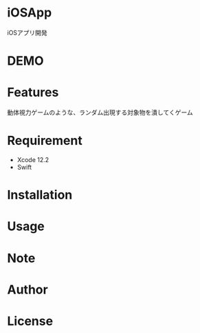 # iOSApp
 
iOSアプリ開発
 
# DEMO
 

 
# Features
 
動体視力ゲームのような、ランダム出現する対象物を潰してくゲーム
 
# Requirement
 
* Xcode 12.2
* Swift 
 
# Installation


 
# Usage


 
# Note


 
# Author


 
# License

